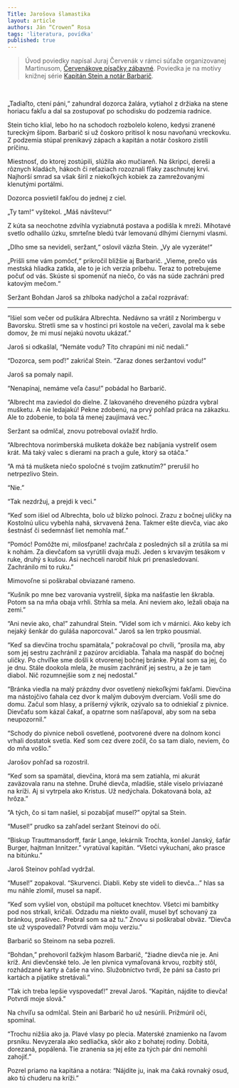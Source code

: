 ```yaml
---
Title: Jarošova šlamastika
layout: article
authors: Ján “Crowen” Rosa
tags: 'literatura, povídka'
published: true
---
```



> Úvod poviedky napísal Juraj Červenák v rámci súťaže organizovanej Martinusom, [Červenákove písačky zábavné](https://blog.martinus.sk/2020/10/cervenakove-pisacky-zabavne). Poviedka je na motívy knižnej série [Kapitán Stein a notár Barbarič](https://www.martinus.sk/seria/kapitan-stein-a-notar-barbaric). 

<div>&nbsp;</div>

„Tadiaľto, ctení páni,“ zahundral dozorca žalára, vytiahol z držiaka na stene horiacu fakľu a dal sa zostupovať po schodisku do podzemia radnice.

Stein ticho klial, lebo ho na schodoch rozbolelo koleno, kedysi zranené tureckým šípom. Barbarič si už čoskoro pritisol k nosu navoňanú vreckovku. Z podzemia stúpal prenikavý zápach a kapitán a notár čoskoro zistili príčinu.

Miestnosť, do ktorej zostúpili, slúžila ako mučiareň. Na škripci, dereši a rôznych kladách, hákoch či reťaziach rozoznali fľaky zaschnutej krvi. Najhorší smrad sa však šíril z niekoľkých kobiek za zamrežovanými klenutými portálmi.

Dozorca posvietil fakľou do jednej z ciel.

„Ty tam!“ vyštekol. „Máš návštevu!“

Z kúta sa neochotne zdvihla vyziabnutá postava a podišla k mreži. Mihotavé svetlo odhalilo úzku, smrteľne bledú tvár lemovanú dlhými čiernymi vlasmi.

„Dlho sme sa nevideli, seržant,“ oslovil väzňa Stein. „Vy ale vyzeráte!“

„Prišli sme vám pomôcť,“ prikročil bližšie aj Barbarič. „Vieme, prečo vás mestská hliadka zatkla, ale to je ich verzia príbehu. Teraz to potrebujeme počuť od vás. Skúste si spomenúť na niečo, čo vás na súde zachráni pred katovým mečom.“

Seržant Bohdan Jaroš sa zhlboka nadýchol a začal rozprávať:

---

“Išiel som večer od puškára Albrechta. Nedávno sa vrátil z Norimbergu v Bavorsku. Stretli sme sa v hostinci pri kostole na večeri, zavolal ma k sebe domov, že mi musí nejakú novotu ukázať.” 

Jaroš si odkašlal, “Nemáte vodu? Títo chrapúni mi nič nedali.”

“Dozorca, sem poď!” zakričal Stein. “Zaraz dones seržantovi vodu!”

Jaroš sa pomaly napil. 

“Nenapínaj, nemáme veľa času!” pobádal ho Barbarič.

“Albrecht ma zaviedol do dielne. Z lakovaného dreveného púzdra vybral mušketu. A nie ledajakú! Pekne zdobenú, na prvý pohľad práca na zákazku. Ale to zdobenie, to bola tá menej zaujímavá vec.”

Seržant sa odmlčal, znovu potreboval ovlažiť hrdlo.

“Albrechtova norimberská mušketa dokáže bez nabíjania vystreliť osem krát. Má taký valec s dierami na prach a gule, ktorý sa otáča.”

“A má tá mušketa niečo spoločné s tvojím zatknutím?” prerušil ho netrpezlivo Stein. 

“Nie.”

“Tak nezdržuj, a prejdi k veci.”

“Keď som išiel od Albrechta, bolo už blízko polnoci. Zrazu z bočnej uličky na Kostolnú ulicu vybehla nahá, skrvavená žena. Takmer ešte dievča, viac ako šestnásť či sedemnásť liet nemohla mať.”

“Pomóc! Pomôžte mi, milosťpane!  zachrčala z posledných síl a zrútila sa mi k nohám. Za dievčaťom sa vyrútili dvaja muži. Jeden s krvavým tesákom v ruke, druhý s kušou. Asi nechceli narobiť hluk pri prenasledovaní. Zachránilo mi to ruku.”

Mimovoľne si poškrabal obviazané rameno. 

“Kušník po mne bez varovania vystrelil, šípka ma našťastie len škrabla. Potom sa na mňa obaja vrhli. Strhla sa mela. Ani neviem ako, ležali obaja na zemi.”

“Ani nevie ako, cha!” zahundral Stein. “Videl som ich v márnici. Ako keby ich nejaký šenkár do guláša naporcoval.” Jaroš sa len trpko pousmial. 

“Keď sa dievčina trochu spamätala,” pokračoval po chvíli, “prosila ma, aby som jej sestru zachránil z pazúrov arcidiabla. Ťahala ma naspäť do bočnej uličky. Po chvíľke sme došli k otvorenej bočnej bránke. Pýtal som sa jej, čo je dnu. Stále dookola mlela, že musím zachrániť jej sestru, a že je tam diabol. Nič rozumnejšie som z nej nedostal.”

“Bránka viedla na malý prázdny dvor osvetlený niekoľkými fakľami. Dievčina ma nástojčivo ťahala cez dvor k malým dubovým dverciam. Vošli sme do domu. Začul som hlasy, a príšerný výkrik, ozývalo sa to odniekiaľ z pivnice. Dievčaťu som kázal čakať, a opatrne som našľapoval, aby som na seba neupozornil.”

“Schody do pivnice neboli osvetlené, pootvorené dvere na dolnom konci vrhali dostatok svetla. Keď som cez dvere zočil, čo sa tam dialo, neviem, čo do mňa vošlo.”

Jarošov pohľad sa rozostril.

“Keď som sa spamätal, dievčina, ktorá ma sem zatiahla, mi akurát zaväzovala ranu na stehne. Druhé dievča, mladšie, stále viselo priviazané na kríži. Aj si vytrpela ako Kristus. Už nedýchala. Dokatovaná bola, až hrôza.”

“A tých, čo si tam našiel, si pozabíjať musel?” opýtal sa Stein.

“Musel!” prudko sa zahľadel seržant Steinovi do očí.

“Biskup Trauttmansdorff, farár Lange, lekárnik Trochta, konšel Janský, šafár Burger, hajtman Innitzer.” vyratúval kapitán. “Všetci vykuchaní, ako prasce na bitúnku.”

Jaroš Steinov pohľad vydržal. 

“Musel!” zopakoval. “Skurvenci. Diabli. Keby ste videli to dievča...” hlas sa mu náhle zlomil, musel sa napiť.

“Keď som vyšiel von, obstúpil ma poltucet knechtov. Všetci mi bambitky pod nos strkali, kričali. Odzadu ma niekto ovalil, musel byť schovaný za bránkou, prašivec. Prebral som sa až tu.”
Znovu si poškrabal obväz. “Dievča ste už vyspovedali? Potvrdí vám moju verziu.”

Barbarič so Steinom na seba pozreli. 

“Bohdan,” prehovoril ťažkým hlasom Barbarič, “žiadne dievča nie je. Ani kríž. Ani dievčenské telo. Je len pivnica vymaľovaná krvou, rozbitý stôl, rozhádzané karty a čaše na víno. Služobníctvo tvrdí, že páni sa často pri kartách a pijatike stretávali.”

“Tak ich treba lepšie vyspovedať!” zreval Jaroš. “Kapitán, nájdite to dievča! Potvrdí moje slová.” 

Na chvíľu sa odmlčal. Stein ani Barbarič ho už nesúrili. Prižmúril oči, spomínal.

“Trochu nižšia ako ja. Plavé vlasy po plecia. Materské znamienko na ľavom prsníku. Nevyzerala ako sedliačka, skôr ako z bohatej rodiny. Dobitá, dorezaná, popálená. Tie zranenia sa jej ešte za tých pár dní nemohli zahojiť.”

Pozrel priamo na kapitána a notára: “Nájdite ju, inak ma čaká rovnaký osud, ako tú chuderu na kríži.”
